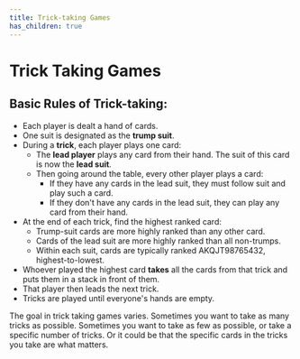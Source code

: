 ```yaml
---
title: Trick-taking Games
has_children: true
---
```


# Trick Taking Games

## Basic Rules of Trick-taking:

- Each player is dealt a hand of cards.
- One suit is designated as the **trump suit**.
- During a **trick**, each player plays one card:
    - The **lead player** plays any card from their hand. The suit of this card is now the **lead suit**.
    - Then going around the table, every other player plays a card:
        - If they have any cards in the lead suit, they must follow suit and play such a card.
        - If they don't have any cards in the lead suit, they can play any card from their hand.
- At the end of each trick, find the highest ranked card:
    - Trump-suit cards are more highly ranked than any other card.
    - Cards of the lead suit are more highly ranked than all non-trumps.
    - Within each suit, cards are typically ranked AKQJT98765432, highest-to-lowest.
- Whoever played the highest card **takes** all the cards from that trick and puts them in a stack in front of them.
- That player then leads the next trick.
- Tricks are played until everyone's hands are empty.
  
The goal in trick taking games varies. Sometimes you want to take as many tricks as possible. Sometimes you want to take as few as possible, or take a specific number of tricks. Or it could be that the specific cards in the tricks you take are what matters.
